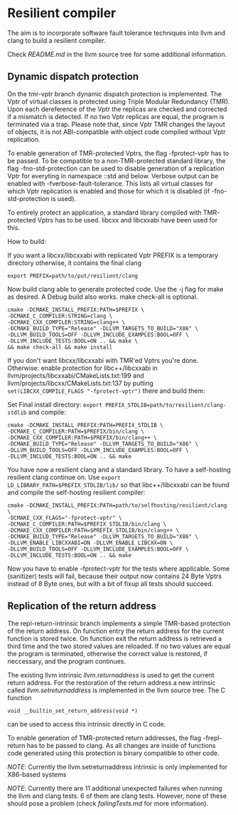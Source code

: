 Resilient compiler
==================

The aim is to incorporate software fault tolerance techniques into
llvm and clang to build a resilient compiler.

Check *README.md* in the llvm source tree for some additional information.


Dynamic dispatch protection
---------------------------
On the tmr-vptr branch dynamic dispatch protection is implemented. The Vptr of
virtual classes is protected using Triple Modular Redundancy (TMR). Upon each
dereference of the Vptr the replicas are checked and corrected if a mismatch is
detected. If no two Vptr replicas are equal, the program is terminated via a
trap.  Please note that, since Vptr TMR changes the layout of objects, it is
not ABI-compatible with object code compiled without Vptr replication.

To enable generation of TMR-protected Vptrs, the flag -fprotect-vptr has to be
passed. To be compatible to a non-TMR-protected standard library, the flag
-fno-std-protection can be used to disable generation of a replication Vptr for
everyting in namespace ::std and below.
Verbose output can be enabled with -fverbose-fault-tolerance. This lists all
virtual classes for which Vptr replication is enabled and those for which it is
disabled (if -fno-std-protection is used).

To entirely protect an application, a standard library compiled with
TMR-protected Vptrs has to be used. libcxx and libcxxabi have been used for
this.

How to build:

If you want a libcxx/libcxxabi with replicated Vptr PREFIX is a temporary
directory otherwise, it contains the final clang

```
export PREFIX=path/to/put/resilient/clang
```

Now build clang able to generate protected code. Use the -j flag for make as
desired. A Debug build also works. make check-all is optional.

```
cmake -DCMAKE_INSTALL_PREFIX:PATH=$PREFIX \
-DCMAKE_C_COMPILER:STRING=clang \
-DCMAKE_CXX_COMPILER:STRING=clang++ \
-DCMAKE_BUILD_TYPE="Release" -DLLVM_TARGETS_TO_BUILD="X86" \
-DLLVM_BUILD_TOOLS=OFF -DLLVM_INCLUDE_EXAMPLES:BOOL=OFF \
-DLLVM_INCLUDE_TESTS:BOOL=ON .. && make \
&& make check-all && make install
```

If you don't want libcxx/libcxxabi with TMR'ed Vptrs you're done. Otherwise:
enable protection for libc++/libcxxabi in
llvm/projects/libcxxabi/CMakeLists.txt:199 and
llvm/projects/libcxx/CMakeLists.txt:137 by putting 
`set(LIBCXX_COMPILE_FLAGS "-fprotect-vptr")` there and build them:

Set Final install directory: 
`export PREFIX_STDLIB=path/to/resilient/clang-stdlib` and compile:

```
cmake -DCMAKE_INSTALL_PREFIX:PATH=PREFIX_STDLIB \
-DCMAKE_C_COMPILER:PATH=$PREFIX/bin/clang \
-DCMAKE_CXX_COMPILER:PATH=$PREFIX/bin/clang++ \
-DCMAKE_BUILD_TYPE="Release" -DLLVM_TARGETS_TO_BUILD="X86" \
-DLLVM_BUILD_TOOLS=OFF -DLLVM_INCLUDE_EXAMPLES:BOOL=OFF \
-DLLVM_INCLUDE_TESTS:BOOL=ON .. && make
```

You have now a resilient clang and a standard library. To have a self-hosting
resilient clang continue on. Use `export LD_LIBRARY_PATH=$PREFIX_STDLIB/lib/`
so that libc++/libcxxabi can be found and compile the self-hosting resilient
compiler:

```
cmake -DCMAKE_INSTALL_PREFIX:PATH=path/to/selfhosting/resilient/clang \
-DCMAKE_CXX_FLAGS="-fprotect-vptr" \
-DCMAKE_C_COMPILER:PATH=$PREFIX_STDLIB/bin/clang \
-DCMAKE_CXX_COMPILER:PATH=$PREFIX_STDLIB/bin/clang++ \
-DCMAKE_BUILD_TYPE="Release" -DLLVM_TARGETS_TO_BUILD="X86" \
-DLLVM_ENABLE_LIBCXXABI=ON -DLLVM_ENABLE_LIBCXX=ON \
-DLLVM_BUILD_TOOLS=OFF -DLLVM_INCLUDE_EXAMPLES:BOOL=OFF \
-DLLVM_INCLUDE_TESTS:BOOL=ON .. && make
```

Now you have to enable -fprotect-vptr for the tests where applicable. Some
(sanitizer) tests will fail, because their output now contains 24 Byte Vptrs
instead of 8 Byte ones, but with a bit of fixup all tests should succeed.



Replication of the return address
---------------------------------

The repl-return-intrinsic branch implements a simple TMR-based protection of the
return address. On function entry the return address for the current function is
stored twice. On function exit the return address is retrieved a third time and
the two stored values are reloaded. If no two values are equal the program is
terminated, otherwise the correct value is restored, if neccessary, and the
program continues.

The existing llvm intrinsic *llvm.returnaddress* is used to get the current
return address. For the restoration of the return address a new intrinsic called
*llvm.setreturnaddress* is implemented in the llvm source tree. The C function
```
void __builtin_set_return_address(void *)
```
can be used to access this intrinsic directly in C code.

To enable generation of TMR-protected return addresses, the flag -frepl-return
has to be passed to clang. As all changes are inside of functions code generated
using this protection is binary compatible to other code.

*NOTE*: Currently the llvm.setreturnaddress intrinsic is only implemented for
 X86-based systems

*NOTE*: Currently there are 11 additional unexpected failures when running the
 llvm and clang tests. 6 of them are clang tests. However, none of these should
 pose a problem (check *failingTests.md* for more information).